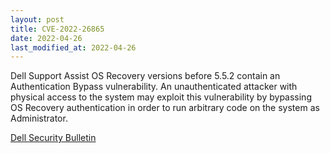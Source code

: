 ```yaml
---
layout: post
title: CVE-2022-26865
date: 2022-04-26
last_modified_at: 2022-04-26
---
```


Dell Support Assist OS Recovery versions before 5.5.2 contain an Authentication Bypass vulnerability. An unauthenticated attacker with physical access to the system may exploit this vulnerability by bypassing OS Recovery authentication in order to run arbitrary code on the system as Administrator.

[Dell Security Bulletin](https://www.dell.com/support/kbdoc/en-us/000198780/dsa-2022-102)